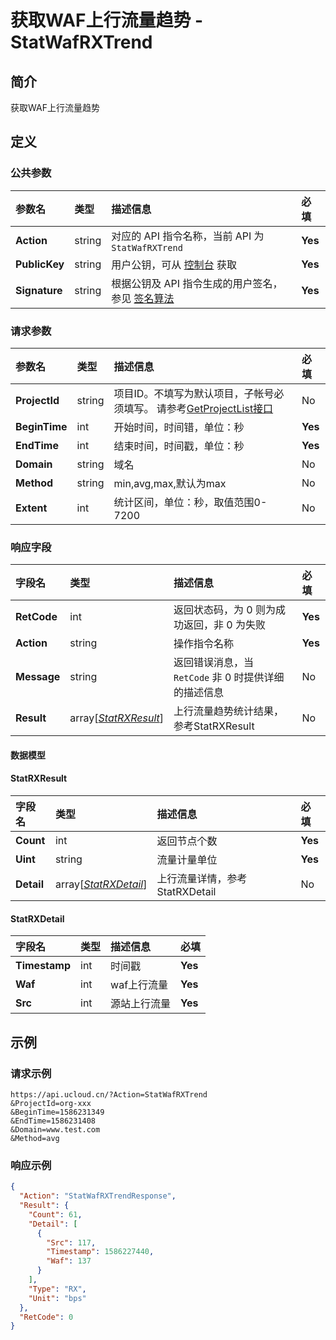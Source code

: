 # 获取WAF上行流量趋势 - StatWafRXTrend

## 简介

获取WAF上行流量趋势









## 定义

### 公共参数

| 参数名 | 类型 | 描述信息 | 必填 |
|:---|:---|:---|:---|
| **Action**     | string  | 对应的 API 指令名称，当前 API 为 `StatWafRXTrend`                        | **Yes** |
| **PublicKey**  | string  | 用户公钥，可从 [控制台](https://console.ucloud.cn/uapi/apikey) 获取                                             | **Yes** |
| **Signature**  | string  | 根据公钥及 API 指令生成的用户签名，参见 [签名算法](api/summary/signature.md)  | **Yes** |

### 请求参数

| 参数名 | 类型 | 描述信息 | 必填 |
|:---|:---|:---|:---|
| **ProjectId** | string | 项目ID。不填写为默认项目，子帐号必须填写。 请参考[GetProjectList接口](api/summary/get_project_list) |No|
| **BeginTime** | int | 开始时间，时间错，单位：秒 |**Yes**|
| **EndTime** | int | 结束时间，时间戳，单位：秒 |**Yes**|
| **Domain** | string | 域名 |No|
| **Method** | string | min,avg,max,默认为max |No|
| **Extent** | int | 统计区间，单位：秒，取值范围0-7200 |No|

### 响应字段

| 字段名 | 类型 | 描述信息 | 必填 |
|:---|:---|:---|:---|
| **RetCode** | int | 返回状态码，为 0 则为成功返回，非 0 为失败 |**Yes**|
| **Action** | string | 操作指令名称 |**Yes**|
| **Message** | string | 返回错误消息，当 `RetCode` 非 0 时提供详细的描述信息 |No|
| **Result** | array[[*StatRXResult*](#StatRXResult)] | 上行流量趋势统计结果，参考StatRXResult |No|

#### 数据模型


#### StatRXResult

| 字段名 | 类型 | 描述信息 | 必填 |
|:---|:---|:---|:---|
| **Count** | int | 返回节点个数 |**Yes**|
| **Uint** | string | 流量计量单位 |**Yes**|
| **Detail** | array[[*StatRXDetail*](#StatRXDetail)] | 上行流量详情，参考StatRXDetail |No|

#### StatRXDetail

| 字段名 | 类型 | 描述信息 | 必填 |
|:---|:---|:---|:---|
| **Timestamp** | int | 时间戳 |**Yes**|
| **Waf** | int | waf上行流量 |**Yes**|
| **Src** | int | 源站上行流量 |**Yes**|

## 示例

### 请求示例
    
```
https://api.ucloud.cn/?Action=StatWafRXTrend
&ProjectId=org-xxx
&BeginTime=1586231349
&EndTime=1586231408
&Domain=www.test.com
&Method=avg
```

### 响应示例
    
```json
{
  "Action": "StatWafRXTrendResponse",
  "Result": {
    "Count": 61,
    "Detail": [
      {
        "Src": 117,
        "Timestamp": 1586227440,
        "Waf": 137
      }
    ],
    "Type": "RX",
    "Unit": "bps"
  },
  "RetCode": 0
}
```






